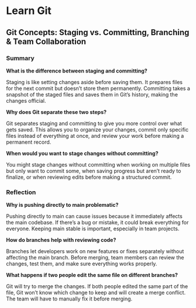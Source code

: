 # Learn Git

## Git Concepts: Staging vs. Committing, Branching & Team Collaboration

### Summary

**What is the difference between staging and committing?**

Staging is like setting changes aside before saving them. It prepares files for the next commit but doesn’t store them permanently. Committing takes a snapshot of the staged files and saves them in Git’s history, making the changes official.

**Why does Git separate these two steps?**

Git separates staging and committing to give you more control over what gets saved. This allows you to organize your changes, commit only specific files instead of everything at once, and review your work before making a permanent record.

**When would you want to stage changes without committing?**

You might stage changes without committing when working on multiple files but only want to commit some, when saving progress but aren’t ready to finalize, or when reviewing edits before making a structured commit.

### Reflection

**Why is pushing directly to main problematic?**

Pushing directly to main can cause issues because it immediately affects the main codebase. If there’s a bug or mistake, it could break everything for everyone. Keeping main stable is important, especially in team projects.

**How do branches help with reviewing code?**

Branches let developers work on new features or fixes separately without affecting the main branch. Before merging, team members can review the changes, test them, and make sure everything works properly.

**What happens if two people edit the same file on different branches?**

Git will try to merge the changes. If both people edited the same part of the file, Git won’t know which change to keep and will create a merge conflict. The team will have to manually fix it before merging.
